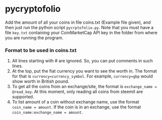 # pycryptofolio
Add the amount of all your coins in file coins.txt (Example file given), and then just run the python script `pycrptofolio.py`. Note that you must have a file `key.txt` containing your CoinMarketCap API key in the folder from where you are running the program.

### Format to be used in coins.txt
1. All lines starting with # are ignored. So, you can put comments in such lines.
2. At the top, put the fiat currency you want to see the worth in. The format for that is `currency=currency_symbol`. 
For example, `currency=gbp` would show worth in British pound.
3. To get all the coins from an exchange/site, the format is `exchange_name = @read_key`. At this moment, only reading all coins from 
steemit are supported.
4. To list amount of a coin without exchange name, use the format `coin_name = amount`. If the coin is in an exchange, use the format 
`coin_name:exchange_name = amount`.
